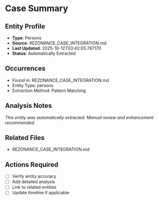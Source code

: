 # Case Summary

## Entity Profile
- **Type**: Persons
- **Source**: REZONANCE_CASE_INTEGRATION.md
- **Last Updated**: 2025-10-12T03:42:05.787170
- **Status**: Automatically Extracted

## Occurrences
- Found in: REZONANCE_CASE_INTEGRATION.md
- Entity Type: persons
- Extraction Method: Pattern Matching

## Analysis Notes
*This entity was automatically extracted. Manual review and enhancement recommended.*

## Related Files
- REZONANCE_CASE_INTEGRATION.md

## Actions Required
- [ ] Verify entity accuracy
- [ ] Add detailed analysis
- [ ] Link to related entities
- [ ] Update timeline if applicable
